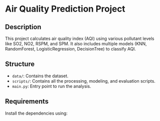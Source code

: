 # Air Quality Prediction Project

## Description
This project calculates air quality index (AQI) using various pollutant levels like SO2, NO2, RSPM, and SPM. It also includes multiple models (KNN, RandomForest, LogisticRegression, DecisionTree) to classify AQI.

## Structure
- `data/`: Contains the dataset.
- `scripts/`: Contains all the processing, modeling, and evaluation scripts.
- `main.py`: Entry point to run the analysis.

## Requirements
Install the dependencies using:
